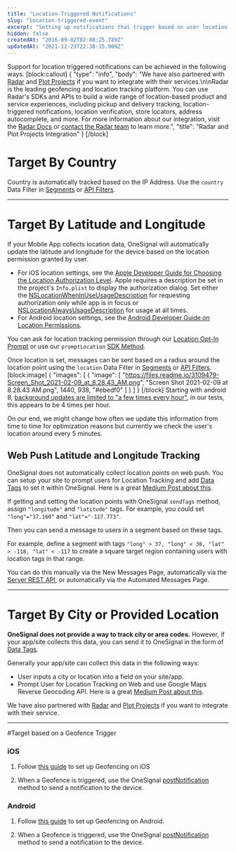 ```yaml
---
title: "Location-Triggered Notifications"
slug: "location-triggered-event"
excerpt: "Setting up notifications that trigger based on user location."
hidden: false
createdAt: "2016-09-02T02:08:25.789Z"
updatedAt: "2021-12-23T22:38:15.909Z"
---
```

Support for location triggered notifications can be achieved in the following ways.
[block:callout]
{
  "type": "info",
  "body": "We have also partnered with [Radar](https://radar.com/) and [Plot Projects](doc:plot-projects) if you want to integrate with their services.\n\nRadar is the leading geofencing and location tracking platform. You can use Radar's SDKs and APIs to build a wide range of location-based product and service experiences, including pickup and delivery tracking, location-triggered notifications, location verification, store locators, address autocomplete, and more. For more information about our integration, visit the [Radar Docs](https://radar.com/documentation/integrations/onesignal) or [contact the Radar team](https://radar.com/contact) to learn more.",
  "title": "Radar and Plot Projects Integration"
}
[/block]
# Target By Country

Country is automatically tracked based on the IP Address. Use the `country` Data Filter in [Segments](doc:segmentation) or [API Filters](https://documentation.onesignal.com/reference/create-notification#send-to-users-based-on-filters).

----

# Target By Latitude and Longitude

If your Mobile App collects location data, OneSignal will automatically update the latitude and longitude for the device based on the location permission granted by user. 
- For iOS location settings, see the [Apple Developer Guide for Choosing the Location Authorization Level](https://developer.apple.com/documentation/corelocation/choosing_the_authorization_level_for_location_services). Apple requires a description be set in the project's `Info.plist` to display the authorization dialog. Set either the [NSLocationWhenInUseUsageDescription](https://developer.apple.com/documentation/bundleresources/information_property_list/nslocationwheninuseusagedescription) for requesting authorization only while app is in focus or [NSLocationAlwaysUsageDescription](https://developer.apple.com/documentation/bundleresources/information_property_list/nslocationalwaysusagedescription) for usage at all times.
- For Android location settings, see the [Android Developer Guide on Location Permissions](https://developer.android.com/training/location/permissions).

You can ask for location tracking permission through our [Location Opt-In Prompt](doc:location-opt-in-prompt) or use our `promptLocation` [SDK Method](doc:sdk-reference#location-data).

Once location is set, messages can be sent based on a radius around the location point using the `location` Data Filter in [Segments](doc:segmentation) or [API Filters](https://documentation.onesignal.com/reference/create-notification#send-to-users-based-on-filters).
[block:image]
{
  "images": [
    {
      "image": [
        "https://files.readme.io/3109479-Screen_Shot_2021-02-09_at_8.28.43_AM.png",
        "Screen Shot 2021-02-09 at 8.28.43 AM.png",
        1440,
        938,
        "#ebedf0"
      ]
    }
  ]
}
[/block]
Starting with android 8, [background updates are limited to "a few times every hour"](https://developer.android.com/about/versions/oreo/background-location-limits), in our tests, this appears to be 4 times per hour. 

On our end, we might change how often we update this information from time to time for optimization reasons but currently we check the user's location around every 5 minutes.

## Web Push Latitude and Longitude Tracking

OneSignal does not automatically collect location points on web push. You can setup your site to prompt users for Location Tracking and add [Data Tags](doc:add-user-data-tags) to set it within OneSignal. Here is a great [Medium Post about this](https://medium.com/better-programming/how-to-detect-the-location-of-your-websites-visitor-using-javascript-92f9e91c095f).

If getting and setting the location points with OneSignal `sendTags` method, assign `"longitude"` and `"latitude"` tags. For example, you could set `"long"="37.160"` and `"lat"="-117.773"`.

Then you can send a message to users in a segment based on these tags.

For example, define a segment with tags `"long" > 37, "long" < 38, "lat" > -118, "lat" < -117` to create a square target region containing users with location tags in that range.

You can do this manually via the New Messages Page, automatically via the [Server REST API](ref:create-notification), or automatically via the Automated Messages Page.

----

# Target By City or Provided Location

**OneSignal does not provide a way to track city or area codes.** However, if your app/site collects this data, you can send it to OneSignal in the form of [Data Tags](doc:add-user-data-tags).

Generally your app/site can collect this data in the following ways:
- User inputs a city or location into a field on your site/app.
- Prompt User for Location Tracking on Web and use Google Maps Reverse Geocoding API. Here is a great [Medium Post about this](https://medium.com/better-programming/how-to-detect-the-location-of-your-websites-visitor-using-javascript-92f9e91c095f).

We have also partnered with [Radar](https://radar.io/documentation/integrations/onesignal) and [Plot Projects](doc:plot-projects) if you want to integrate with their service.

----

#Target based on a Geofence Trigger

### iOS

1. Follow [this guide](https://www.raywenderlich.com/136165/core-location-geofencing-tutorial) to set up Geofencing on iOS

2. When a Geofence is triggered, use the OneSignal [postNotification](https://documentation.onesignal.com/docs/ios-native-sdk#section--postnotification-) method to send a notification to the device.

### Android

1. Follow [this guide](https://developer.android.com/training/location/geofencing.html) to set up Geofencing on Android.

2. When a Geofence is triggered, use the OneSignal [postNotification](https://documentation.onesignal.com/docs/android-native-sdk#section--postnotification-) method to send a notification to the device.